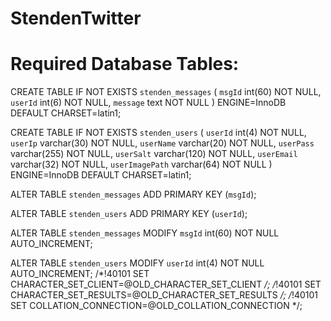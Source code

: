 StendenTwitter
==================
Required Database Tables:
==================

CREATE TABLE IF NOT EXISTS `stenden_messages` (
  `msgId` int(60) NOT NULL,
  `userId` int(6) NOT NULL,
  `message` text NOT NULL
) ENGINE=InnoDB DEFAULT CHARSET=latin1;

CREATE TABLE IF NOT EXISTS `stenden_users` (
  `userId` int(4) NOT NULL,
  `userIp` varchar(30) NOT NULL,
  `userName` varchar(20) NOT NULL,
  `userPass` varchar(255) NOT NULL,
  `userSalt` varchar(120) NOT NULL,
  `userEmail` varchar(32) NOT NULL,
  `userImagePath` varchar(64) NOT NULL
) ENGINE=InnoDB DEFAULT CHARSET=latin1;

ALTER TABLE `stenden_messages`
  ADD PRIMARY KEY (`msgId`);

ALTER TABLE `stenden_users`
  ADD PRIMARY KEY (`userId`);

ALTER TABLE `stenden_messages`
  MODIFY `msgId` int(60) NOT NULL AUTO_INCREMENT;

ALTER TABLE `stenden_users`
  MODIFY `userId` int(4) NOT NULL AUTO_INCREMENT;
/*!40101 SET CHARACTER_SET_CLIENT=@OLD_CHARACTER_SET_CLIENT */;
/*!40101 SET CHARACTER_SET_RESULTS=@OLD_CHARACTER_SET_RESULTS */;
/*!40101 SET COLLATION_CONNECTION=@OLD_COLLATION_CONNECTION */;